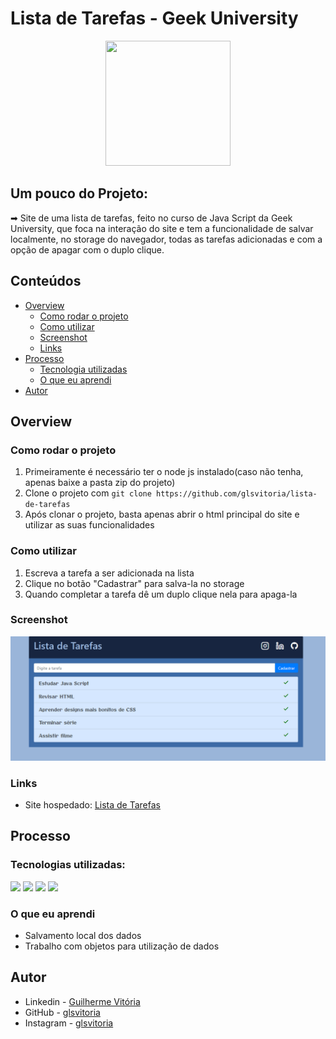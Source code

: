 # Lista de Tarefas - Geek University
<p align="center">
  <img src="https://img.icons8.com/plasticine/2x/circled-play.png" width="200px" height="200px"/></p>
<p align="center">

## Um pouco do Projeto:

➡ Site de uma lista de tarefas, feito no curso de Java Script da Geek University, que foca na interação do site e tem a funcionalidade de salvar localmente, no storage do navegador, todas as tarefas adicionadas e com a opção de apagar com o duplo clique.

## Conteúdos

- [Overview](#overview)
  - [Como rodar o projeto](#como-rodar-o-projeto)
  - [Como utilizar](#como-utilizar-o-projeto)
  - [Screenshot](#screenshot)
  - [Links](#links)
- [Processo](#processo)
  - [Tecnologia utilizadas](#tecnologias-utilizadas)
  - [O que eu aprendi](#oque-eu-aprendi)
- [Autor](#autor)

## Overview

### Como rodar o projeto

 1. Primeiramente é necessário ter o node js instalado(caso não tenha, apenas baixe a pasta zip do projeto) 
 2. Clone o projeto com `git clone https://github.com/glsvitoria/lista-de-tarefas`
 3. Após clonar o projeto, basta apenas abrir o html principal do site e utilizar as suas funcionalidades

### Como utilizar

 1. Escreva a tarefa a ser adicionada na lista
 2. Clique no botão "Cadastrar" para salva-la no storage
 3. Quando completar a tarefa dê um duplo clique nela para apaga-la

### Screenshot
![](./assets/images/Screenshot.PNG)
### Links
- Site hospedado: [Lista de Tarefas](https://glsvitoria.github.io/lista-de-tarefas/)

## Processo

### Tecnologias utilizadas:

[<img src="https://img.shields.io/static/v1?label=&message=HTML&color=orange&style=for-the-badge&logo=HTML5&logoColor=white" />](https://github.com/glsvitoria)
[<img src="https://img.shields.io/static/v1?label=&message=CSS&color=blue&style=for-the-badge&logo=CSS3&logoColor=white" />](https://github.com/glsvitoria)
[<img src="https://img.shields.io/static/v1?label=&message=JS&color=yellowgreen&style=for-the-badge&logo=JavaScript&logoColor=white" />](https://github.com/glsvitoria)
[<img src="https://img.shields.io/static/v1?label=&message=Bootstrap4&color=yellow&style=for-the-badge&logo=BootstraplogoColor=white" />](https://github.com/glsvitoria)


### O que eu aprendi
 - Salvamento local dos dados
 - Trabalho com objetos para utilização de dados

## Autor
- Linkedin - [Guilherme Vitória](https://www.linkedin.com/in/glsvitoria/)
- GitHub - [glsvitoria](https://github.com/glsvitoria)
- Instagram - [glsvitoria](https://www.instagram.com/glsvitoria/)
